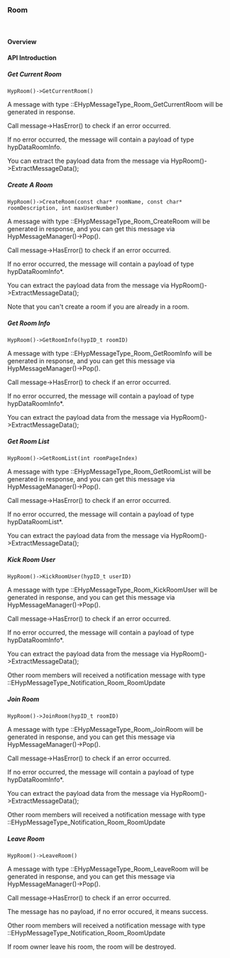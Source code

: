 
### Room

<br>

#### Overview



#### API Introduction

##### Get Current Room

```
HypRoom()->GetCurrentRoom()
```

A message with type ::EHypMessageType_Room_GetCurrentRoom will be generated in response.

Call message->HasError() to check if an error occurred.

If no error occurred, the message will contain a payload of type hypDataRoomInfo.

You can extract the payload data from the message via HypRoom()->ExtractMessageData();

##### Create A Room

```
HypRoom()->CreateRoom(const char* roomName, const char* roomDescription, int maxUserNumber)
```

A message with type ::EHypMessageType_Room_CreateRoom will be generated in response, and
you can get this message via HypMessageManager()->Pop().

Call message->HasError() to check if an error occurred.

If no error occurred, the message will contain a payload of type hypDataRoomInfo*.

You can extract the payload data from the message via HypRoom()->ExtractMessageData();

Note that you can't create a room if you are already in a room.

##### Get Room Info

```
HypRoom()->GetRoomInfo(hypID_t roomID)
```

A message with type ::EHypMessageType_Room_GetRoomInfo will be generated in response, and you can get this message via HypMessageManager()->Pop().

Call message->HasError() to check if an error occurred.

If no error occurred, the message will contain a payload of type hypDataRoomInfo*.

You can extract the payload data from the message via HypRoom()->ExtractMessageData();


##### Get Room List

```
HypRoom()->GetRoomList(int roomPageIndex)
```

A message with type ::EHypMessageType_Room_GetRoomList will be generated in response, and you can get this message via HypMessageManager()->Pop().

Call message->HasError() to check if an error occurred.

If no error occurred, the message will contain a payload of type hypDataRoomList*.

You can extract the payload data from the message via HypRoom()->ExtractMessageData();

##### Kick Room User

```
HypRoom()->KickRoomUser(hypID_t userID)
```

A message with type ::EHypMessageType_Room_KickRoomUser will be generated in response, and you can get this message via HypMessageManager()->Pop().

Call message->HasError() to check if an error occurred.

If no error occurred, the message will contain a payload of type hypDataRoomInfo*.

You can extract the payload data from the message via HypRoom()->ExtractMessageData();

Other room members will received a notification message with type ::EHypMessageType_Notification_Room_RoomUpdate

##### Join Room

```
HypRoom()->JoinRoom(hypID_t roomID)
```

A message with type ::EHypMessageType_Room_JoinRoom will be generated in response, and you can get this message via HypMessageManager()->Pop().

Call message->HasError() to check if an error occurred.

If no error occurred, the message will contain a payload of type hypDataRoomInfo*.

You can extract the payload data from the message via HypRoom()->ExtractMessageData();

Other room members will received a notification message with type ::EHypMessageType_Notification_Room_RoomUpdate


##### Leave Room

```
HypRoom()->LeaveRoom()
```

A message with type ::EHypMessageType_Room_LeaveRoom will be generated in response, and you can get this message via HypMessageManager()->Pop().

Call message->HasError() to check if an error occurred.

The message has no payload, if no error occured, it means success.

Other room members will received a notification message with type ::EHypMessageType_Notification_Room_RoomUpdate

If room owner leave his room, the room will be destroyed.
